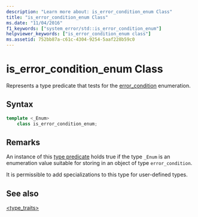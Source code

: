 ```yaml
---
description: "Learn more about: is_error_condition_enum Class"
title: "is_error_condition_enum Class"
ms.date: "11/04/2016"
f1_keywords: ["system_error/std::is_error_condition_enum"]
helpviewer_keywords: ["is_error_condition_enum class"]
ms.assetid: 752bb87a-c61c-4304-9254-5aaf228b59c0
---
```

# is_error_condition_enum Class

Represents a type predicate that tests for the [error_condition](../standard-library/error-condition-class.md) enumeration.

## Syntax

```cpp
template <_Enum>
    class is_error_condition_enum;
```

## Remarks

An instance of this [type predicate](../standard-library/type-traits.md) holds true if the type `_Enum` is an enumeration value suitable for storing in an object of type `error_condition`.

It is permissible to add specializations to this type for user-defined types.

## See also

[<type_traits>](../standard-library/type-traits.md)
